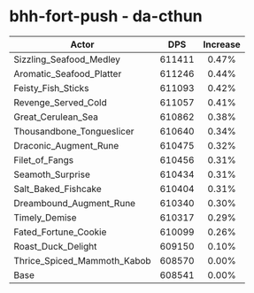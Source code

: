# bhh-fort-push - da-cthun
| Actor | DPS | Increase |
|---|:---:|:---:|
|Sizzling_Seafood_Medley|611411|0.47%|
|Aromatic_Seafood_Platter|611246|0.44%|
|Feisty_Fish_Sticks|611093|0.42%|
|Revenge_Served_Cold|611057|0.41%|
|Great_Cerulean_Sea|610862|0.38%|
|Thousandbone_Tongueslicer|610640|0.34%|
|Draconic_Augment_Rune|610475|0.32%|
|Filet_of_Fangs|610456|0.31%|
|Seamoth_Surprise|610434|0.31%|
|Salt_Baked_Fishcake|610404|0.31%|
|Dreambound_Augment_Rune|610340|0.30%|
|Timely_Demise|610317|0.29%|
|Fated_Fortune_Cookie|610099|0.26%|
|Roast_Duck_Delight|609150|0.10%|
|Thrice_Spiced_Mammoth_Kabob|608570|0.00%|
|Base|608541|0.00%|
